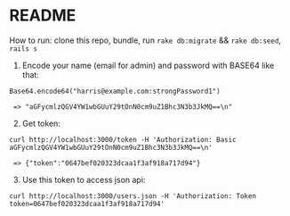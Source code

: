 # README

How to run: clone this repo, bundle, run `rake db:migrate` && `rake db:seed`, `rails s`

1. Encode your name (email for admin) and password with BASE64 like that:

`Base64.encode64("harris@example.com:strongPassword1")`

` => "aGFycmlzQGV4YW1wbGUuY29tOnN0cm9uZ1Bhc3N3b3JkMQ==\n"`

2. Get token:

`curl http://localhost:3000/token -H 'Authorization: Basic aGFycmlzQGV4YW1wbGUuY29tOnN0cm9uZ1Bhc3N3b3JkMQ==\n'`

` => {"token":"0647bef020323dcaa1f3af918a717d94"}`

3. Use this token to access json api:

`curl http://localhost:3000/users.json -H 'Authorization: Token token=0647bef020323dcaa1f3af918a717d94'`
